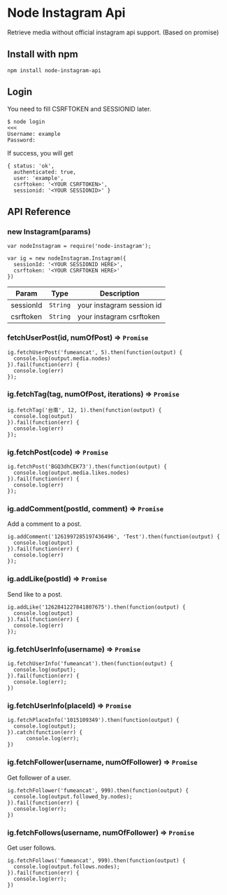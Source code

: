 # Node Instagram Api

Retrieve media without official instagram api support. (Based on promise)

## Install with npm

```
npm install node-instagram-api
```


## Login

You need to fill CSRFTOKEN and SESSIONID later.
```
$ node login                                                                                                                                                                               <<<
Username: example
Password: 
```

If success, you will get
```
{ status: 'ok',
  authenticated: true,
  user: 'example',
  csrftoken: '<YOUR CSRFTOKEN>',
  sessionid: '<YOUR SESSIONID>' }
```

## API Reference

### new Instagram(params)

```
var nodeInstagram = require('node-instagram');

var ig = new nodeInstagram.Instagram({
  sessionId: '<YOUR SESSIONID HERE>',
  csrftoken: '<YOUR CSRFTOKEN HERE>'
})
```

| Param | Type | Description |
| --- | --- | --- |
| sessionId | <code>String</code> | your instagram session id |
| csrftoken | <code>String</code> | your instagram csrftoken |

### fetchUserPost(id, numOfPost) => <code>Promise</code>

```
ig.fetchUserPost('fumeancat', 5).then(function(output) {
  console.log(output.media.nodes)
}).fail(function(err) {
  console.log(err)
}); 
```

### ig.fetchTag(tag, numOfPost, iterations) => <code>Promise</code>

```
ig.fetchTag('台南', 12, 1).then(function(output) {
  console.log(output)
}).fail(function(err) {
  console.log(err)
});
```

### ig.fetchPost(code) => <code>Promise</code>

```
ig.fetchPost('BGQ3dhCEK73').then(function(output) {
  console.log(output.media.likes.nodes)
}).fail(function(err) {
  console.log(err)
});
```

### ig.addComment(postId, comment) => <code>Promise</code>

Add a comment to a post.

```
ig.addComment('1261997285197436496', 'Test').then(function(output) {
  console.log(output)
}).fail(function(err) {
  console.log(err)
});
```

### ig.addLike(postId) => <code>Promise</code>

Send like to a post.

```
ig.addLike('1262841227841807675').then(function(output) {
  console.log(output)
}).fail(function(err) {
  console.log(err)
});
```

### ig.fetchUserInfo(username) => <code>Promise</code>

```
ig.fetchUserInfo('fumeancat').then(function(output) {
  console.log(output);
}).fail(function(err) {
  console.log(err);
})
```

### ig.fetchUserInfo(placeId) => <code>Promise</code>

```
ig.fetchPlaceInfo('1015109349').then(function(output) {
  console.log(output);
}).catch(function(err) {
      console.log(err);
})
```

### ig.fetchFollower(username, numOfFollower) => <code>Promise</code>

Get follower of a user.

```
ig.fetchFollower('fumeancat', 999).then(function(output) {
  console.log(output.followed_by.nodes);
}).fail(function(err) {
  console.log(err);
})
```

### ig.fetchFollows(username, numOfFollower) => <code>Promise</code>

Get user follows.

```
ig.fetchFollows('fumeancat', 999).then(function(output) {
  console.log(output.follows.nodes);
}).fail(function(err) {
  console.log(err);
})
```
